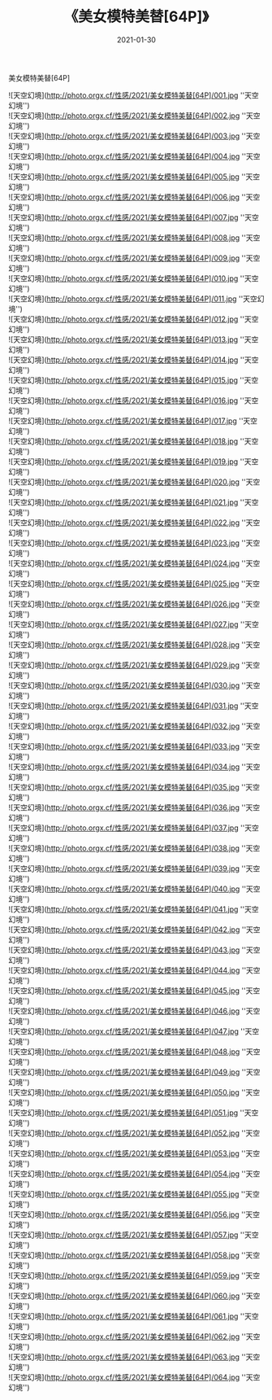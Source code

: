 ﻿---
layout: post
title:  《美女模特美替[64P]》
date:   2021-01-30
img: http://photo.orgx.cf/性感/2021/美女模特美替[64P]/000.jpg
categories: [美女, 性感, 泳衣]
---

美女模特美替[64P]



![天空幻境](http://photo.orgx.cf/性感/2021/美女模特美替[64P]/001.jpg ''天空幻境'') <br>
![天空幻境](http://photo.orgx.cf/性感/2021/美女模特美替[64P]/002.jpg ''天空幻境'') <br>
![天空幻境](http://photo.orgx.cf/性感/2021/美女模特美替[64P]/003.jpg ''天空幻境'') <br>
![天空幻境](http://photo.orgx.cf/性感/2021/美女模特美替[64P]/004.jpg ''天空幻境'') <br>
![天空幻境](http://photo.orgx.cf/性感/2021/美女模特美替[64P]/005.jpg ''天空幻境'') <br>
![天空幻境](http://photo.orgx.cf/性感/2021/美女模特美替[64P]/006.jpg ''天空幻境'') <br>
![天空幻境](http://photo.orgx.cf/性感/2021/美女模特美替[64P]/007.jpg ''天空幻境'') <br>
![天空幻境](http://photo.orgx.cf/性感/2021/美女模特美替[64P]/008.jpg ''天空幻境'') <br>
![天空幻境](http://photo.orgx.cf/性感/2021/美女模特美替[64P]/009.jpg ''天空幻境'') <br>
![天空幻境](http://photo.orgx.cf/性感/2021/美女模特美替[64P]/010.jpg ''天空幻境'') <br>
![天空幻境](http://photo.orgx.cf/性感/2021/美女模特美替[64P]/011.jpg ''天空幻境'') <br>
![天空幻境](http://photo.orgx.cf/性感/2021/美女模特美替[64P]/012.jpg ''天空幻境'') <br>
![天空幻境](http://photo.orgx.cf/性感/2021/美女模特美替[64P]/013.jpg ''天空幻境'') <br>
![天空幻境](http://photo.orgx.cf/性感/2021/美女模特美替[64P]/014.jpg ''天空幻境'') <br>
![天空幻境](http://photo.orgx.cf/性感/2021/美女模特美替[64P]/015.jpg ''天空幻境'') <br>
![天空幻境](http://photo.orgx.cf/性感/2021/美女模特美替[64P]/016.jpg ''天空幻境'') <br>
![天空幻境](http://photo.orgx.cf/性感/2021/美女模特美替[64P]/017.jpg ''天空幻境'') <br>
![天空幻境](http://photo.orgx.cf/性感/2021/美女模特美替[64P]/018.jpg ''天空幻境'') <br>
![天空幻境](http://photo.orgx.cf/性感/2021/美女模特美替[64P]/019.jpg ''天空幻境'') <br>
![天空幻境](http://photo.orgx.cf/性感/2021/美女模特美替[64P]/020.jpg ''天空幻境'') <br>
![天空幻境](http://photo.orgx.cf/性感/2021/美女模特美替[64P]/021.jpg ''天空幻境'') <br>
![天空幻境](http://photo.orgx.cf/性感/2021/美女模特美替[64P]/022.jpg ''天空幻境'') <br>
![天空幻境](http://photo.orgx.cf/性感/2021/美女模特美替[64P]/023.jpg ''天空幻境'') <br>
![天空幻境](http://photo.orgx.cf/性感/2021/美女模特美替[64P]/024.jpg ''天空幻境'') <br>
![天空幻境](http://photo.orgx.cf/性感/2021/美女模特美替[64P]/025.jpg ''天空幻境'') <br>
![天空幻境](http://photo.orgx.cf/性感/2021/美女模特美替[64P]/026.jpg ''天空幻境'') <br>
![天空幻境](http://photo.orgx.cf/性感/2021/美女模特美替[64P]/027.jpg ''天空幻境'') <br>
![天空幻境](http://photo.orgx.cf/性感/2021/美女模特美替[64P]/028.jpg ''天空幻境'') <br>
![天空幻境](http://photo.orgx.cf/性感/2021/美女模特美替[64P]/029.jpg ''天空幻境'') <br>
![天空幻境](http://photo.orgx.cf/性感/2021/美女模特美替[64P]/030.jpg ''天空幻境'') <br>
![天空幻境](http://photo.orgx.cf/性感/2021/美女模特美替[64P]/031.jpg ''天空幻境'') <br>
![天空幻境](http://photo.orgx.cf/性感/2021/美女模特美替[64P]/032.jpg ''天空幻境'') <br>
![天空幻境](http://photo.orgx.cf/性感/2021/美女模特美替[64P]/033.jpg ''天空幻境'') <br>
![天空幻境](http://photo.orgx.cf/性感/2021/美女模特美替[64P]/034.jpg ''天空幻境'') <br>
![天空幻境](http://photo.orgx.cf/性感/2021/美女模特美替[64P]/035.jpg ''天空幻境'') <br>
![天空幻境](http://photo.orgx.cf/性感/2021/美女模特美替[64P]/036.jpg ''天空幻境'') <br>
![天空幻境](http://photo.orgx.cf/性感/2021/美女模特美替[64P]/037.jpg ''天空幻境'') <br>
![天空幻境](http://photo.orgx.cf/性感/2021/美女模特美替[64P]/038.jpg ''天空幻境'') <br>
![天空幻境](http://photo.orgx.cf/性感/2021/美女模特美替[64P]/039.jpg ''天空幻境'') <br>
![天空幻境](http://photo.orgx.cf/性感/2021/美女模特美替[64P]/040.jpg ''天空幻境'') <br>
![天空幻境](http://photo.orgx.cf/性感/2021/美女模特美替[64P]/041.jpg ''天空幻境'') <br>
![天空幻境](http://photo.orgx.cf/性感/2021/美女模特美替[64P]/042.jpg ''天空幻境'') <br>
![天空幻境](http://photo.orgx.cf/性感/2021/美女模特美替[64P]/043.jpg ''天空幻境'') <br>
![天空幻境](http://photo.orgx.cf/性感/2021/美女模特美替[64P]/044.jpg ''天空幻境'') <br>
![天空幻境](http://photo.orgx.cf/性感/2021/美女模特美替[64P]/045.jpg ''天空幻境'') <br>
![天空幻境](http://photo.orgx.cf/性感/2021/美女模特美替[64P]/046.jpg ''天空幻境'') <br>
![天空幻境](http://photo.orgx.cf/性感/2021/美女模特美替[64P]/047.jpg ''天空幻境'') <br>
![天空幻境](http://photo.orgx.cf/性感/2021/美女模特美替[64P]/048.jpg ''天空幻境'') <br>
![天空幻境](http://photo.orgx.cf/性感/2021/美女模特美替[64P]/049.jpg ''天空幻境'') <br>
![天空幻境](http://photo.orgx.cf/性感/2021/美女模特美替[64P]/050.jpg ''天空幻境'') <br>
![天空幻境](http://photo.orgx.cf/性感/2021/美女模特美替[64P]/051.jpg ''天空幻境'') <br>
![天空幻境](http://photo.orgx.cf/性感/2021/美女模特美替[64P]/052.jpg ''天空幻境'') <br>
![天空幻境](http://photo.orgx.cf/性感/2021/美女模特美替[64P]/053.jpg ''天空幻境'') <br>
![天空幻境](http://photo.orgx.cf/性感/2021/美女模特美替[64P]/054.jpg ''天空幻境'') <br>
![天空幻境](http://photo.orgx.cf/性感/2021/美女模特美替[64P]/055.jpg ''天空幻境'') <br>
![天空幻境](http://photo.orgx.cf/性感/2021/美女模特美替[64P]/056.jpg ''天空幻境'') <br>
![天空幻境](http://photo.orgx.cf/性感/2021/美女模特美替[64P]/057.jpg ''天空幻境'') <br>
![天空幻境](http://photo.orgx.cf/性感/2021/美女模特美替[64P]/058.jpg ''天空幻境'') <br>
![天空幻境](http://photo.orgx.cf/性感/2021/美女模特美替[64P]/059.jpg ''天空幻境'') <br>
![天空幻境](http://photo.orgx.cf/性感/2021/美女模特美替[64P]/060.jpg ''天空幻境'') <br>
![天空幻境](http://photo.orgx.cf/性感/2021/美女模特美替[64P]/061.jpg ''天空幻境'') <br>
![天空幻境](http://photo.orgx.cf/性感/2021/美女模特美替[64P]/062.jpg ''天空幻境'') <br>
![天空幻境](http://photo.orgx.cf/性感/2021/美女模特美替[64P]/063.jpg ''天空幻境'') <br>
![天空幻境](http://photo.orgx.cf/性感/2021/美女模特美替[64P]/064.jpg ''天空幻境'') <br>